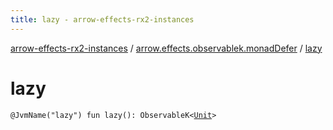```yaml
---
title: lazy - arrow-effects-rx2-instances
---
```


[arrow-effects-rx2-instances](../index.html) / [arrow.effects.observablek.monadDefer](index.html) / [lazy](./lazy.html)

# lazy

`@JvmName("lazy") fun lazy(): ObservableK<`[`Unit`](https://kotlinlang.org/api/latest/jvm/stdlib/kotlin/-unit/index.html)`>`